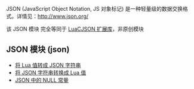 
JSON \(JavaScript Object Notation, JS 对象标记\) 是一种轻量级的数据交换格式。详情见：http://www.json.org/  

该 JSON 模块 完全等同于 [LuaCJSON 扩展库](/Handbook/open-source/luacjson.md)，非原创模块  

## JSON 模块 (json)
- [将 Lua 值转成 JSON 字符串](json.encode.md)
- [将 JSON 字符串转换成 Lua 值](json.decode.md)
- [JSON 中的 NULL 常量](json.null.md)


